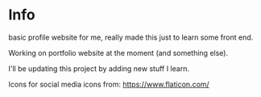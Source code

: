 # Info
 basic profile website for me, really made this just to learn some front end.
 
 Working on portfolio website at the moment (and something else).
 
I'll be updating this project by adding new stuff I learn.

Icons for social media icons from: https://www.flaticon.com/
